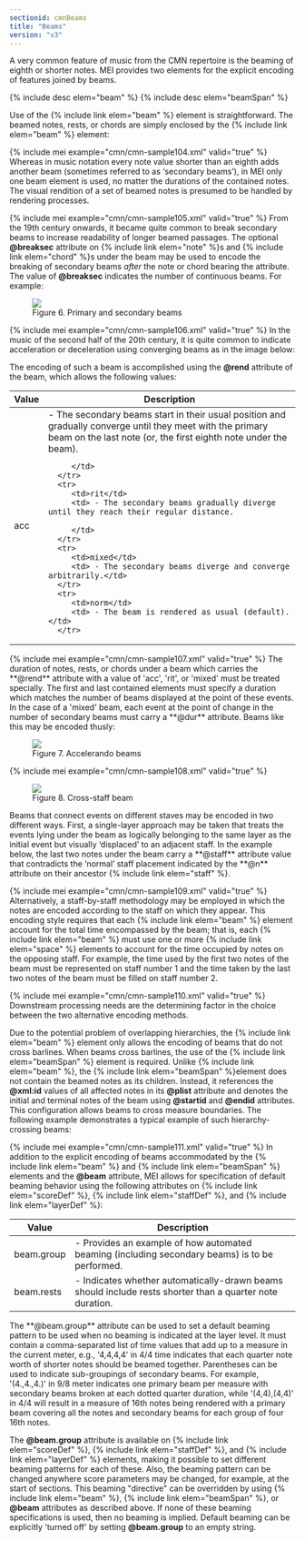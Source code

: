 ```yaml
---
sectionid: cmnBeams
title: "Beams"
version: "v3"
---
```


A very common feature of music from the CMN repertoire is the beaming of eighth or
shorter
notes. MEI provides two elements for the explicit encoding of features joined by beams.



{% include desc elem="beam" %}
{% include desc elem="beamSpan" %}




Use of the {% include link elem="beam" %} element is straightforward. The beamed notes, rests,
or chords are simply enclosed by the {% include link elem="beam" %} element:

{% include mei example="cmn/cmn-sample104.xml" valid="true" %}
Whereas in music notation every note value shorter than an eighth adds another beam
(sometimes referred to as ‘secondary beams’), in MEI only one beam
element is used, no matter the durations of the contained notes. The visual rendition
of a
set of beamed notes is presumed to be handled by rendering processes.

{% include mei example="cmn/cmn-sample105.xml" valid="true" %}
From the 19th century onwards, it became quite common to break secondary beams to
increase
readability of longer beamed passages. The optional **@breaksec** attribute on {% include link elem="note" %}s and {% include link elem="chord" %}s under the beam may be used to
encode the breaking of secondary beams *after* the note or chord bearing the
attribute. The value of **@breaksec** indicates the number of continuous beams. For
example:

<figure class="figure"><img src="{{ site.baseurl }}/Images/ExampleImages/beam-a-20100510.png" class="img-responsive"><figcaption class="figure-caption">Figure 6. Primary and secondary beams</figcaption>
</figure>{% include mei example="cmn/cmn-sample106.xml" valid="true" %}
In the music of the second half of the 20th century, it is quite common to indicate
acceleration or deceleration using converging beams as in the image below:

The encoding of such a beam is accomplished using the **@rend** attribute of the
beam, which allows the following values:


<table class="table table-striped">
   <thead>
      <tr>
         <th>Value</th>
         <th>Description</th>
      </tr>
   </thead>
   <tbody>
      <tr>
         <td>acc</td>
         <td> - The secondary beams start in their usual position and gradually converge until
            they
            meet with the primary beam on the last note (or, the first eighth note under the beam).
            
         </td>
      </tr>
      <tr>
         <td>rit</td>
         <td> - The secondary beams gradually diverge until they reach their regular distance.
            
         </td>
      </tr>
      <tr>
         <td>mixed</td>
         <td> - The secondary beams diverge and converge arbitrarily.</td>
      </tr>
      <tr>
         <td>norm</td>
         <td> - The beam is rendered as usual (default). </td>
      </tr>
   </tbody>
</table>{% include mei example="cmn/cmn-sample107.xml" valid="true" %}
The duration of notes, rests, or chords under a beam which carries the **@rend**
attribute with a value of 'acc', 'rit', or 'mixed' must be treated specially. The
first and
last contained elements must specify a duration which matches the number of beams
displayed
at the point of these events. In the case of a 'mixed' beam, each event at the point
of
change in the number of secondary beams must carry a **@dur** attribute. Beams like
this may be encoded thusly:


<figure class="figure"><img src="{{ site.baseurl }}/Images/modules/cmn/beamAcc-Rit.png" class="img-responsive"><figcaption class="figure-caption">Figure 7. Accelerando beams</figcaption>
</figure>
{% include mei example="cmn/cmn-sample108.xml" valid="true" %}




<figure class="figure"><img src="{{ site.baseurl }}/Images/ExampleImages/beam-c-20100510.png" class="img-responsive"><figcaption class="figure-caption">Figure 8. Cross-staff beam</figcaption>
</figure>Beams that connect events on different staves may be encoded in two different ways.
First,
a single-layer approach may be taken that treats the events lying under the beam as
logically belonging to the same layer as the initial event but visually
‘displaced’ to an adjacent staff. In the example below, the last two
notes under the beam carry a **@staff** attribute value that contradicts the
‘normal’ staff placement indicated by the **@n** attribute on
their ancestor {% include link elem="staff" %}.

{% include mei example="cmn/cmn-sample109.xml" valid="true" %}
Alternatively, a staff-by-staff methodology may be employed in which the notes are
encoded
according to the staff on which they appear. This encoding style requires that each
{% include link elem="beam" %} element account for the total time encompassed by the beam; that
is, each {% include link elem="beam" %} must use one or more {% include link elem="space" %}
elements to account for the time occupied by notes on the opposing staff. For example,
the
time used by the first two notes of the beam must be represented on staff number 1
and the
time taken by the last two notes of the beam must be filled on staff number 2.

{% include mei example="cmn/cmn-sample110.xml" valid="true" %}
Downstream processing needs are the determining factor in the choice between the two
alternative encoding methods.

Due to the potential problem of overlapping hierarchies, the {% include link elem="beam" %}
element only allows the encoding of beams that do not cross barlines. When beams cross
barlines, the use of the {% include link elem="beamSpan" %} element is required. Unlike {% include link elem="beam" %}, the {% include link elem="beamSpan" %}element does not contain the
beamed notes as its children. Instead, it references the **@xml:id** values of all
affected notes in its **@plist** attribute and denotes the initial and terminal notes
of the beam using **@startid** and **@endid** attributes. This configuration
allows beams to cross measure boundaries. The following example demonstrates a typical
example of such hierarchy-crossing beams:

{% include mei example="cmn/cmn-sample111.xml" valid="true" %}
In addition to the explicit encoding of beams accommodated by the {% include link elem="beam" %} and {% include link elem="beamSpan" %} elements and the **@beam** attribute,
MEI allows for specification of default beaming behavior using the following attributes
on
{% include link elem="scoreDef" %}, {% include link elem="staffDef" %}, and {% include link elem="layerDef" %}:


<table class="table table-striped">
   <thead>
      <tr>
         <th>Value</th>
         <th>Description</th>
      </tr>
   </thead>
   <tbody>
      <tr>
         <td><span class="att">beam.group</span></td>
         <td> - Provides an example of how automated beaming (including secondary beams) is to
            be
            performed.
         </td>
      </tr>
      <tr>
         <td><span class="att">beam.rests</span></td>
         <td> - Indicates whether automatically-drawn beams should include rests shorter than a
            quarter note duration.
         </td>
      </tr>
   </tbody>
</table>The **@beam.group** attribute can be used to set a default beaming pattern to be used
when no beaming is indicated at the layer level. It must contain a comma-separated
list of
time values that add up to a measure in the current meter, e.g., '4,4,4,4' in 4/4
time
indicates that each quarter note worth of shorter notes should be beamed together.
Parentheses can be used to indicate sub-groupings of secondary beams. For example,
'(4.,4.,4.)' in 9/8 meter indicates one primary beam per measure with secondary beams
broken
at each dotted quarter duration, while '(4,4),(4,4)' in 4/4 will result in a measure
of 16th
notes being rendered with a primary beam covering all the notes and secondary beams
for each
group of four 16th notes.

The **@beam.group** attribute is available on {% include link elem="scoreDef" %}, {% include link elem="staffDef" %}, and {% include link elem="layerDef" %} elements, making it
possible to set different beaming patterns for each of these. Also, the beaming pattern
can
be changed anywhere score parameters may be changed, for example, at the start of
sections.
This beaming "directive" can be overridden by using {% include link elem="beam" %}, {% include link elem="beamSpan" %}, or **@beam** attributes as described above. If none of
these beaming specifications is used, then no beaming is implied. Default beaming
can be
explicitly 'turned off' by setting **@beam.group** to an empty string.


